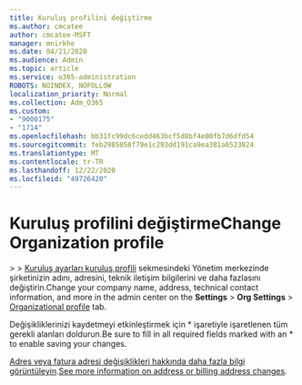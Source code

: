 ```yaml
---
title: Kuruluş profilini değiştirme
ms.author: cmcatee
author: cmcatee-MSFT
manager: mnirkhe
ms.date: 04/21/2020
ms.audience: Admin
ms.topic: article
ms.service: o365-administration
ROBOTS: NOINDEX, NOFOLLOW
localization_priority: Normal
ms.collection: Adm_O365
ms.custom:
- "9000175"
- "1714"
ms.openlocfilehash: bb31fc99dc6cedd463bcf5d8bf4e00fb7d6dfd54
ms.sourcegitcommit: feb2985058f79e1c293dd191ca9ea381a6523824
ms.translationtype: MT
ms.contentlocale: tr-TR
ms.lasthandoff: 12/22/2020
ms.locfileid: "49726420"
---
```

# <a name="change-organization-profile"></a><span data-ttu-id="93386-102">Kuruluş profilini değiştirme</span><span class="sxs-lookup"><span data-stu-id="93386-102">Change Organization profile</span></span>

<span data-ttu-id="93386-103">  >    >  [Kuruluş ayarları kuruluş profili](https://admin.microsoft.com/AdminPortal/Home#/Settings/OrganizationProfile/:/Settings/L1/OrganizationInformation) sekmesindeki Yönetim merkezinde şirketinizin adını, adresini, teknik iletişim bilgilerini ve daha fazlasını değiştirin.</span><span class="sxs-lookup"><span data-stu-id="93386-103">Change your company name, address, technical contact information, and more in the admin center on the **Settings** > **Org Settings** > [Organizational profile](https://admin.microsoft.com/AdminPortal/Home#/Settings/OrganizationProfile/:/Settings/L1/OrganizationInformation) tab.</span></span>

<span data-ttu-id="93386-104">Değişikliklerinizi kaydetmeyi etkinleştirmek için \* işaretiyle işaretlenen tüm gerekli alanları doldurun.</span><span class="sxs-lookup"><span data-stu-id="93386-104">Be sure to fill in all required fields marked with an \* to enable saving your changes.</span></span>

<span data-ttu-id="93386-105">[Adres veya fatura adresi değişiklikleri hakkında daha fazla bilgi görüntüleyin](https://docs.microsoft.com/microsoft-365/admin/manage/change-address-contact-and-more).</span><span class="sxs-lookup"><span data-stu-id="93386-105">[See more information on address or billing address changes](https://docs.microsoft.com/microsoft-365/admin/manage/change-address-contact-and-more).</span></span>
